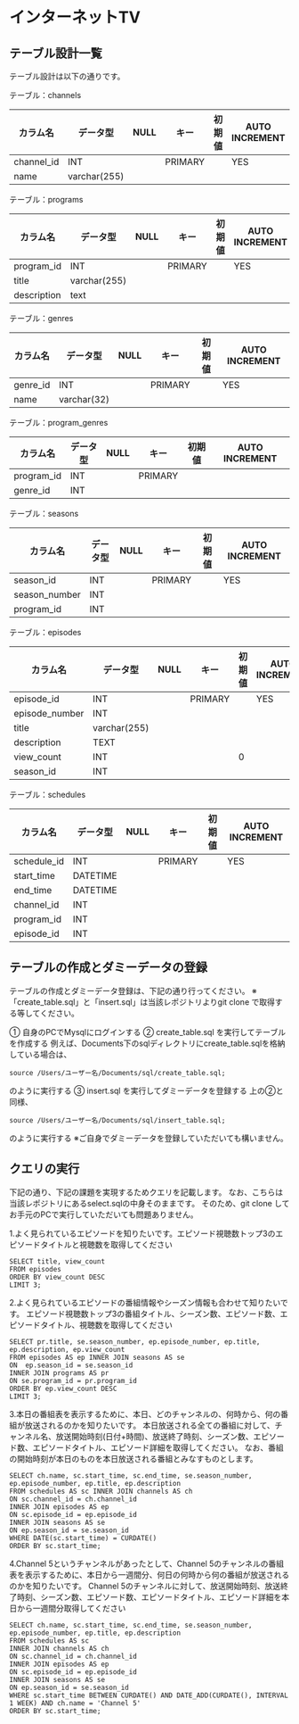 # インターネットTV

## テーブル設計一覧

テーブル設計は以下の通りです。

テーブル：channels

|カラム名|データ型|NULL|キー|初期値|AUTO INCREMENT|
| ---- | ---- | ---- | ---- | ---- | ---- |
|channel_id|INT||PRIMARY||YES|
|name|varchar(255)|||||

テーブル：programs

|カラム名|データ型|NULL|キー|初期値|AUTO INCREMENT|
| ---- | ---- | ---- | ---- | ---- | ---- |
|program_id|INT||PRIMARY||YES|
|title|varchar(255)|||||
|description|text|||||

テーブル：genres

|カラム名|データ型|NULL|キー|初期値|AUTO INCREMENT|
| ---- | ---- | ---- | ---- | ---- | ---- |
|genre_id|INT||PRIMARY||YES|
|name|varchar(32)|||||

テーブル：program_genres

|カラム名|データ型|NULL|キー|初期値|AUTO INCREMENT|
| ---- | ---- | ---- | ---- | ---- | ---- |
|program_id|INT||PRIMARY|||
|genre_id|INT|||||

テーブル：seasons

|カラム名|データ型|NULL|キー|初期値|AUTO INCREMENT|
| ---- | ---- | ---- | ---- | ---- | ---- |
|season_id|INT||PRIMARY||YES|
|season_number|INT|||||
|program_id|INT|||||

テーブル：episodes

|カラム名|データ型|NULL|キー|初期値|AUTO INCREMENT|
| ---- | ---- | ---- | ---- | ---- | ---- |
|episode_id|INT||PRIMARY||YES|
|episode_number|INT|||||
|title|varchar(255)|||||
|description|TEXT|||||
|view_count|INT|||0||
|season_id|INT|||||

テーブル：schedules

|カラム名|データ型|NULL|キー|初期値|AUTO INCREMENT|
| ---- | ---- | ---- | ---- | ---- | ---- |
|schedule_id|INT||PRIMARY||YES|
|start_time|DATETIME|||||
|end_time|DATETIME|||||
|channel_id|INT|||||
|program_id|INT|||||
|episode_id|INT|||||


## テーブルの作成とダミーデータの登録

テーブルの作成とダミーデータ登録は、下記の通り行ってください。
※「create_table.sql」と「insert.sql」は当該レポジトリよりgit clone で取得する等してください。

① 自身のPCでMysqlにログインする
② create_table.sql を実行してテーブルを作成する
例えば、Documents下のsqlディレクトリにcreate_table.sqlを格納している場合は、
```
source /Users/ユーザー名/Documents/sql/create_table.sql;
```
のように実行する
③ insert.sql を実行してダミーデータを登録する
上の②と同様、
```
source /Users/ユーザー名/Documents/sql/insert_table.sql;
```
のように実行する
※ご自身でダミーデータを登録していただいても構いません。

## クエリの実行

下記の通り、下記の課題を実現するためクエリを記載します。
なお、こちらは当該レポジトリにあるselect.sqlの中身そのままです。
そのため、git clone してお手元のPCで実行していただいても問題ありません。

1.よく見られているエピソードを知りたいです。エピソード視聴数トップ3のエピソードタイトルと視聴数を取得してください
```
SELECT title, view_count
FROM episodes
ORDER BY view_count DESC
LIMIT 3;
```
2.よく見られているエピソードの番組情報やシーズン情報も合わせて知りたいです。
  エピソード視聴数トップ3の番組タイトル、シーズン数、エピソード数、エピソードタイトル、視聴数を取得してください
```
SELECT pr.title, se.season_number, ep.episode_number, ep.title, ep.description, ep.view_count
FROM episodes AS ep INNER JOIN seasons AS se
ON  ep.season_id = se.season_id
INNER JOIN programs AS pr
ON se.program_id = pr.program_id
ORDER BY ep.view_count DESC
LIMIT 3;
```

3.本日の番組表を表示するために、本日、どのチャンネルの、何時から、何の番組が放送されるのかを知りたいです。
  本日放送される全ての番組に対して、チャンネル名、放送開始時刻(日付+時間)、放送終了時刻、シーズン数、エピソード数、エピソードタイトル、エピソード詳細を取得してください。
  なお、番組の開始時刻が本日のものを本日放送される番組とみなすものとします。
```
SELECT ch.name, sc.start_time, sc.end_time, se.season_number, ep.episode_number, ep.title, ep.description
FROM schedules AS sc INNER JOIN channels AS ch
ON sc.channel_id = ch.channel_id
INNER JOIN episodes AS ep
ON sc.episode_id = ep.episode_id
INNER JOIN seasons AS se
ON ep.season_id = se.season_id
WHERE DATE(sc.start_time) = CURDATE()
ORDER BY sc.start_time;
```

4.Channel 5というチャンネルがあったとして、Channel 5のチャンネルの番組表を表示するために、本日から一週間分、何日の何時から何の番組が放送されるのかを知りたいです。
  Channel 5のチャンネルに対して、放送開始時刻、放送終了時刻、シーズン数、エピソード数、エピソードタイトル、エピソード詳細を本日から一週間分取得してください
```
SELECT ch.name, sc.start_time, sc.end_time, se.season_number, ep.episode_number, ep.title, ep.description
FROM schedules AS sc
INNER JOIN channels AS ch
ON sc.channel_id = ch.channel_id
INNER JOIN episodes AS ep
ON sc.episode_id = ep.episode_id
INNER JOIN seasons AS se
ON ep.season_id = se.season_id
WHERE sc.start_time BETWEEN CURDATE() AND DATE_ADD(CURDATE(), INTERVAL 1 WEEK) AND ch.name = 'Channel 5'
ORDER BY sc.start_time;
```
